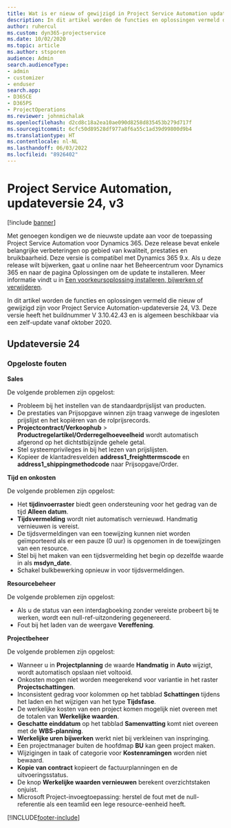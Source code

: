 ```yaml
---
title: Wat is er nieuw of gewijzigd in Project Service Automation updateversie 24, v3
description: In dit artikel worden de functies en oplossingen vermeld die beschikbaar zijn in Project Service Automation-updateversie 24, V3.
author: ruhercul
ms.custom: dyn365-projectservice
ms.date: 10/02/2020
ms.topic: article
ms.author: stsporen
audience: Admin
search.audienceType:
- admin
- customizer
- enduser
search.app:
- D365CE
- D365PS
- ProjectOperations
ms.reviewer: johnmichalak
ms.openlocfilehash: d2cd8c18a2ea10ae090d8258d835453b279d717f
ms.sourcegitcommit: 6cfc50d89528df977a8f6a55c1ad39d99800d9b4
ms.translationtype: HT
ms.contentlocale: nl-NL
ms.lasthandoff: 06/03/2022
ms.locfileid: "8926402"
---
```

# <a name="project-service-automation-update-release-24-v3"></a>Project Service Automation, updateversie 24, v3

[!include [banner](../includes/psa-now-project-operations.md)]

Met genoegen kondigen we de nieuwste update aan voor de toepassing Project Service Automation voor Dynamics 365. Deze release bevat enkele belangrijke verbeteringen op gebied van kwaliteit, prestaties en bruikbaarheid. Deze versie is compatibel met Dynamics 365 9.x. Als u deze release wilt bijwerken, gaat u online naar het Beheercentrum voor Dynamics 365 en naar de pagina Oplossingen om de update te installeren. Meer informatie vindt u in [Een voorkeursoplossing installeren, bijwerken of verwijderen](/power-platform/admin/install-remove-preferred-solution).

In dit artikel worden de functies en oplossingen vermeld die nieuw of gewijzigd zijn voor Project Service Automation-updateversie 24, V3. Deze versie heeft het buildnummer V 3.10.42.43 en is algemeen beschikbaar via een zelf-update vanaf oktober 2020.

## <a name="update-release-24"></a>Updateversie 24

### <a name="bug-fixes"></a>Opgeloste fouten

**Sales**

De volgende problemen zijn opgelost:

- Probleem bij het instellen van de standaardprijslijst van producten.
- De prestaties van Prijsopgave winnen zijn traag vanwege de ingesloten prijslijst en het kopiëren van de rolprijsrecords.
- **Projectcontract/Verkoophub** > **Productregelartikel/Orderregelhoeveelheid** wordt automatisch afgerond op het dichtstbijzijnde gehele getal.
- Stel systeemprivileges in bij het lezen van prijslijsten.
- Kopieer de klantadresvelden **address1_freighttermscode** en **address1_shippingmethodcode** naar Prijsopgave/Order. 


**Tijd en onkosten**

De volgende problemen zijn opgelost:

- Het **tijdinvoerraster** biedt geen ondersteuning voor het gedrag van de tijd **Alleen datum**.
- **Tijdsvermelding** wordt niet automatisch vernieuwd. Handmatig vernieuwen is vereist.
- De tijdsvermeldingen van een toewijzing kunnen niet worden geïmporteerd als er een pauze (0 uur) is opgenomen in de toewijzingen van een resource.
- Stel bij het maken van een tijdsvermelding het begin op dezelfde waarde in als **msdyn_date**.
- Schakel bulkbewerking opnieuw in voor tijdsvermeldingen.

**Resourcebeheer**

De volgende problemen zijn opgelost:

- Als u de status van een interdagboeking zonder vereiste probeert bij te werken, wordt een null-ref-uitzondering gegenereerd.
- Fout bij het laden van de weergave **Vereffening**.


**Projectbeheer**

De volgende problemen zijn opgelost:

- Wanneer u in **Projectplanning** de waarde **Handmatig** in **Auto** wijzigt, wordt automatisch opslaan niet voltooid.
- Onkosten mogen niet worden meegerekend voor variantie in het raster **Projectschattingen**.
- Inconsistent gedrag voor kolommen op het tabblad **Schattingen** tijdens het laden en het wijzigen van het type **Tijdsfase**.
- De werkelijke kosten van een project komen mogelijk niet overeen met de totalen van **Werkelijke waarden**.
- **Geschatte einddatum** op het tabblad **Samenvatting** komt niet overeen met de **WBS-planning**.
- **Werkelijke uren bijwerken** werkt niet bij verkleinen van inspringing.
- Een projectmanager buiten de hoofdmap **BU** kan geen project maken.
- Wijzigingen in taak of categorie voor **Kostenramingen** worden niet bewaard.
- **Kopie van contract** kopieert de factuurplanningen en de uitvoeringsstatus.
- De knop **Werkelijke waarden vernieuwen** berekent overzichtstaken onjuist.
- Microsoft Project-invoegtoepassing: herstel de fout met de null-referentie als een teamlid een lege resource-eenheid heeft.



[!INCLUDE[footer-include](../includes/footer-banner.md)]
